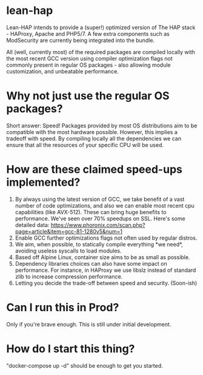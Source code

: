 # lean-hap
Lean-HAP intends to provide a (super!) optimized version of The HAP stack - HAProxy, Apache and PHP5/7.
A few extra components such as ModSecurity are currently being integrated into the bundle.

All (well, currently most) of the required packages are compiled locally with the most recent GCC version
using compiler optimization flags not commonly present in regular OS packages - also allowing module customization, and unbeatable performance.

# Why not just use the regular OS packages?
Short answer: Speed!
Packages provided by most OS distributions aim to be compatible with the most hardware possible. However, this implies a tradeoff with speed.
By compiling locally all the dependencies we can ensure that all the resources of your specific CPU will be used. 

# How are these claimed speed-ups implemented?
1) By always using the latest version of GCC, we take benefit of a vast number of code optimizations, and also we can enable most recent cpu capabilities (like AVX-512). These can bring huge benefits to performance.
We've seen over 70% speedups on SSL. Here's some detailed data: https://www.phoronix.com/scan.php?page=article&item=gcc-81-1280v5&num=1
2) Enable GCC further optimizations flags not often used by regular distros.
3) We aim, when possible, to statically compile everything \*we need\*, avoiding useless syscalls to load modules. 
4) Based off Alpine Linux, container size aims to be as small as possible.
5) Dependency libraries choices can also have some impact on performance. For instance, in HAProxy we use libslz instead of standard zlib to increase compression performance.
6) Letting you decide the trade-off between speed and security. (Soon-ish)

# Can I run this in Prod?
Only if you're brave enough. This is still under initial development.

# How do I start this thing?
"docker-compose up -d" should be enough to get you started.
